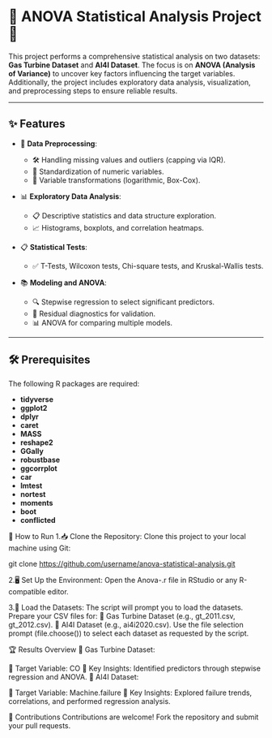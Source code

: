 # 🎉 ANOVA Statistical Analysis Project 🎉

This project performs a comprehensive statistical analysis on two datasets: **Gas Turbine Dataset** and **AI4I Dataset**. The focus is on **ANOVA (Analysis of Variance)** to uncover key factors influencing the target variables. Additionally, the project includes exploratory data analysis, visualization, and preprocessing steps to ensure reliable results.

---

## ✨ Features

- 🔄 **Data Preprocessing**:
  - 🛠️ Handling missing values and outliers (capping via IQR).
  - 📏 Standardization of numeric variables.
  - 🧪 Variable transformations (logarithmic, Box-Cox).
  
- 📊 **Exploratory Data Analysis**:
  - 📋 Descriptive statistics and data structure exploration.
  - 📈 Histograms, boxplots, and correlation heatmaps.
  
- 📋 **Statistical Tests**:
  - ✅ T-Tests, Wilcoxon tests, Chi-square tests, and Kruskal-Wallis tests.
  
- 📚 **Modeling and ANOVA**:
  - 🔍 Stepwise regression to select significant predictors.
  - 📐 Residual diagnostics for validation.
  - 📊 ANOVA for comparing multiple models.

---

## 🛠️ Prerequisites

The following R packages are required:

- **tidyverse**
- **ggplot2**
- **dplyr**
- **caret**
- **MASS**
- **reshape2**
- **GGally**
- **robustbase**
- **ggcorrplot**
- **car**
- **lmtest**
- **nortest**
- **moments**
- **boot**
- **conflicted**
  
🚀 How to Run
1.📥 Clone the Repository: Clone this project to your local machine using Git:

git clone https://github.com/username/anova-statistical-analysis.git

2.🖥️ Set Up the Environment: Open the Anova-.r file in RStudio or any R-compatible editor.

3.📂 Load the Datasets: The script will prompt you to load the datasets. Prepare your CSV files for:
        💨 Gas Turbine Dataset (e.g., gt_2011.csv, gt_2012.csv).
        🤖 AI4I Dataset (e.g., ai4i2020.csv). Use the file selection prompt (file.choose()) to select each dataset as requested by the script.

🏆 Results Overview
💨 Gas Turbine Dataset:

🎯 Target Variable: CO
📝 Key Insights: Identified predictors through stepwise regression and ANOVA.
🤖 AI4I Dataset:

🎯 Target Variable: Machine.failure
📝 Key Insights: Explored failure trends, correlations, and performed regression analysis.


🤝 Contributions
Contributions are welcome! Fork the repository and submit your pull requests.

